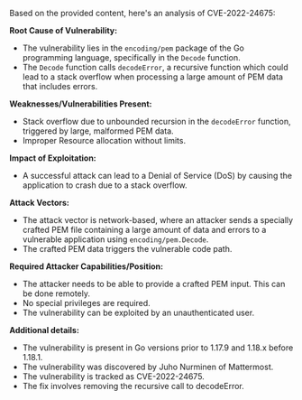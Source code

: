 Based on the provided content, here's an analysis of CVE-2022-24675:

**Root Cause of Vulnerability:**
- The vulnerability lies in the `encoding/pem` package of the Go programming language, specifically in the `Decode` function.
- The `Decode` function calls `decodeError`, a recursive function which could lead to a stack overflow when processing a large amount of PEM data that includes errors.

**Weaknesses/Vulnerabilities Present:**
- Stack overflow due to unbounded recursion in the `decodeError` function, triggered by large, malformed PEM data.
- Improper Resource allocation without limits.

**Impact of Exploitation:**
- A successful attack can lead to a Denial of Service (DoS) by causing the application to crash due to a stack overflow.

**Attack Vectors:**
- The attack vector is network-based, where an attacker sends a specially crafted PEM file containing a large amount of data and errors to a vulnerable application using `encoding/pem.Decode`.
- The crafted PEM data triggers the vulnerable code path.

**Required Attacker Capabilities/Position:**
- The attacker needs to be able to provide a crafted PEM input. This can be done remotely.
- No special privileges are required.
- The vulnerability can be exploited by an unauthenticated user.

**Additional details:**
- The vulnerability is present in Go versions prior to 1.17.9 and 1.18.x before 1.18.1.
- The vulnerability was discovered by Juho Nurminen of Mattermost.
- The vulnerability is tracked as CVE-2022-24675.
- The fix involves removing the recursive call to decodeError.